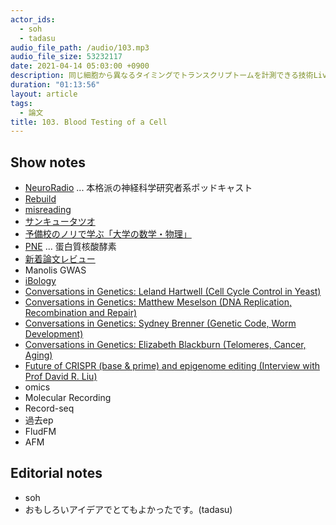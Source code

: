 ```yaml
---
actor_ids:
  - soh
  - tadasu
audio_file_path: /audio/103.mp3
audio_file_size: 53232117
date: 2021-04-14 05:03:00 +0900
description: 同じ細胞から異なるタイミングでトランスクリプトームを計測できる技術Live-seqの原著論文を読みました。
duration: "01:13:56"
layout: article
tags:
  - 論文
title: 103. Blood Testing of a Cell
---
```


## Show notes
- [NeuroRadio](https://neuroradio.tokyo/) ... 本格派の神経科学研究者系ポッドキャスト
- [Rebuild](https://rebuild.fm/)
- [misreading](https://misreading.chat/)
- [サンキュータツオ](https://ja.wikipedia.org/wiki/%E3%82%B5%E3%83%B3%E3%82%AD%E3%83%A5%E3%83%BC%E3%82%BF%E3%83%84%E3%82%AA)
- [予備校のノリで学ぶ「大学の数学・物理」](https://www.youtube.com/channel/UCqmWJJolqAgjIdLqK3zD1QQ)
- [PNE](https://ci.nii.ac.jp/ncid/AN00140437) ... 蛋白質核酸酵素
- [新着論文レビュー](https://first.lifesciencedb.jp/)
- Manolis GWAS
- [iBology](https://www.ibiology.org/)
- [Conversations in Genetics: Leland Hartwell (Cell Cycle Control in Yeast)](https://www.youtube.com/watch?v=4okAtR2Gwa4)
- [Conversations in Genetics: Matthew Meselson (DNA Replication, Recombination and Repair)](https://www.youtube.com/watch?v=M3ydkf1ihHQ)
- [Conversations in Genetics: Sydney Brenner (Genetic Code, Worm Development)](https://www.youtube.com/watch?v=h7hVqTvwfm4)
- [Conversations in Genetics: Elizabeth Blackburn (Telomeres, Cancer, Aging)](https://www.youtube.com/watch?v=3kgZCtdmgoQ)
- [Future of CRISPR (base & prime) and epigenome editing (Interview with Prof David R. Liu)](https://www.youtube.com/watch?v=ml1svbRo7Lg)
- omics
- Molecular Recording
- Record-seq
- 過去ep
- FludFM
- AFM

## Editorial notes
- soh
- おもしろいアイデアでとてもよかったです。(tadasu)

